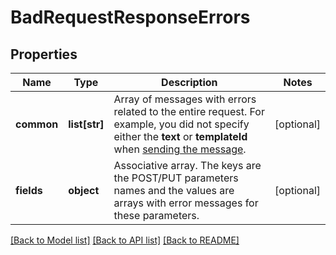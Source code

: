 # BadRequestResponseErrors

## Properties
Name | Type | Description | Notes
------------ | ------------- | ------------- | -------------
**common** | **list[str]** | Array of messages with errors related to the entire request. For example, you did not specify either the **text** or **templateId** when [sending the message](/docs/api/send-sms/).  | [optional] 
**fields** | **object** | Associative array. The keys are the POST/PUT parameters names and the values are arrays with error messages for these parameters.  | [optional] 

[[Back to Model list]](../README.md#documentation-for-models) [[Back to API list]](../README.md#documentation-for-api-endpoints) [[Back to README]](../README.md)


